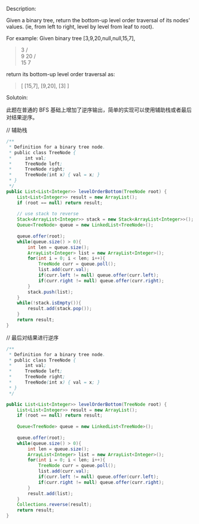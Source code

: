 Description:

Given a binary tree, return the bottom-up level order traversal of its nodes' values. (ie, from left to right, level by level from leaf to root).

For example:
Given binary tree [3,9,20,null,null,15,7],

>   3
   / \
  9  20
    /  \
   15   7


return its bottom-up level order traversal as:
>[
  [15,7],
  [9,20],
  [3]
]   


Solutoin:

此题在普通的 BFS 基础上增加了逆序输出，简单的实现可以使用辅助栈或者最后对结果逆序。

// 辅助栈
```java
/**
 * Definition for a binary tree node.
 * public class TreeNode {
 *     int val;
 *     TreeNode left;
 *     TreeNode right;
 *     TreeNode(int x) { val = x; }
 * }
 */
public List<List<Integer>> levelOrderBottom(TreeNode root) {
    List<List<Integer>> result = new ArrayList();
    if (root == null) return result;
    
    // use stack to reverse
    Stack<ArrayList<Integer>> stack = new Stack<ArrayList<Integer>>();
    Queue<TreeNode> queue = new LinkedList<TreeNode>();
    
    queue.offer(root);
    while(queue.size() > 0){
        int len = queue.size();
        ArrayList<Integer> list = new ArrayList<Integer>();
        for(int i = 0; i < len; i++){
            TreeNode curr = queue.poll();
            list.add(curr.val);
            if(curr.left != null) queue.offer(curr.left);
            if(curr.right != null) queue.offer(curr.right);
        }
        stack.push(list);
    }
    while(!stack.isEmpty()){
        result.add(stack.pop());
    }
    return result;
}
```

// 最后对结果进行逆序
```java 
/**
 * Definition for a binary tree node.
 * public class TreeNode {
 *     int val;
 *     TreeNode left;
 *     TreeNode right;
 *     TreeNode(int x) { val = x; }
 * }
 */

public List<List<Integer>> levelOrderBottom(TreeNode root) {
    List<List<Integer>> result = new ArrayList();
    if (root == null) return result;
    
    Queue<TreeNode> queue = new LinkedList<TreeNode>();
    
    queue.offer(root);
    while(queue.size() > 0){
        int len = queue.size();
        ArrayList<Integer> list = new ArrayList<Integer>();
        for(int i = 0; i < len; i++){
            TreeNode curr = queue.poll();
            list.add(curr.val);
            if(curr.left != null) queue.offer(curr.left);
            if(curr.right != null) queue.offer(curr.right);
        }
        result.add(list);
    }
    Collections.reverse(result);
    return result;
}
```